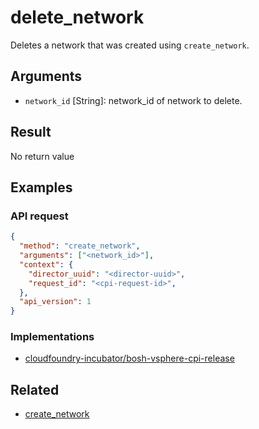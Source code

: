 # delete_network

Deletes a network that was created using `create_network`.

## Arguments

* `network_id` [String]: network_id of network to delete.


## Result

No return value


## Examples

### API request

```json
{
  "method": "create_network",
  "arguments": ["<network_id>"],
  "context": {
    "director_uuid": "<director-uuid>",
    "request_id": "<cpi-request-id>",
  },
  "api_version": 1
}
```


### Implementations

 * [cloudfoundry-incubator/bosh-vsphere-cpi-release](https://github.com/cloudfoundry-incubator/bosh-vsphere-cpi-release/blob/master/src/vsphere_cpi/lib/cloud/vsphere/cloud.rb#L727-L731)


## Related

 * [create_network](create-network.md)
